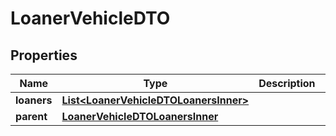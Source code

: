 

# LoanerVehicleDTO


## Properties

| Name | Type | Description | Notes |
|------------ | ------------- | ------------- | -------------|
|**loaners** | [**List&lt;LoanerVehicleDTOLoanersInner&gt;**](LoanerVehicleDTOLoanersInner.md) |  |  [optional] |
|**parent** | [**LoanerVehicleDTOLoanersInner**](LoanerVehicleDTOLoanersInner.md) |  |  [optional] |



